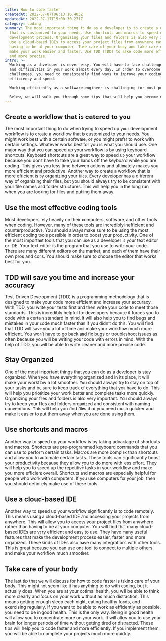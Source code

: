 ```yaml
---
title: How to code faster
createdAt: 2022-07-07T06:13:16.403Z
updatedAt: 2022-07-17T15:00:30.271Z
category: coding
summary: The most important thing to do as a developer is to create a workflow
  that is customized to your needs. Use shortcuts and macros to speed up your
  development process. Organizing your files and folders is also very important.
  Use a cloud-based IDEs to access your project files from anywhere rather than
  having to be at your computer. Take care of your body and take care of it to
  make your work easier and faster. Use TDD (TDD) to make code more efficient
  and more precise.
intro: >-
  Working as a developer is never easy. You will have to face challenges
  and difficulties in your work almost every day. In order to overcome these
  challenges, you need to consistently find ways to improve your coding
  efficiency and speed.

  Working efficiently as a software engineer is challenging for most people. Most developers have so many different things on their minds at any given time that it can be hard to keep track of everything simultaneously. As a result, most coders perform slowly because they are thinking too much about what they’re doing rather than just doing it. However, with practice and dedication, you can learn how to code faster. 

  Below, we will walk you through some tips that will help you become more productive with your coding and accelerate your workflow significantly. With these tips, you will be able
---
```


## Create a workflow that is catered to you

The most important thing to do when trying to speed up your development workflow is to create a workflow that is customized to your needs. You might work best with a certain software, or you might prefer to work with certain settings. Whatever works best for you is what you should use.
One major way that you can speed up your workflow is by using keyboard shortcuts. Keyboard shortcuts are a great way to speed up your workflow because you don’t have to take your hands off the keyboard while you are coding. This gives you less time between actions and ultimately makes you more efficient and productive.
Another way to create a workflow that is more efficient is by organizing your files. Every developer has a different way of organizing their files, but you should always try to be consistent with your file names and folder structures. This will help you in the long run when you are looking for files and putting them away.

## Use the most effective coding tools

Most developers rely heavily on their computers, software, and other tools when coding. However, many of these tools are incredibly inefficient and counterproductive. You should always make sure to be using the most efficient coding tools possible in order to boost your productivity.
One of the most important tools that you can use as a developer is your text editor or IDE. Your text editor is the program that you use to write your code. There are many different editors on the market, and each of them have their own pros and cons. You should make sure to choose the editor that works best for you.

## TDD will save you time and increase your accuracy

Test-Driven Development (TDD) is a programming methodology that is designed to make your code more efficient and increase your accuracy. With TDD, you write your tests first and then write your code to meet those standards. This is incredibly helpful for developers because it forces you to code with a certain standard in mind. It will also help you to find bugs and mistakes in your code much faster than if you didn’t do this.
You will find that TDD will save you a lot of time and make your workflow much more efficient. You won’t have to go back and fix bugs or troubleshoot issues as often because you will be writing your code with errors in mind. With the help of TDD, you will be able to write cleaner and more precise code.

## Stay Organized

One of the most important things that you can do as a developer is stay organized. When you have everything organized and in its place, it will make your workflow a lot smoother. You should always try to stay on top of your tasks and be sure to keep track of everything that you have to do. This will help you prioritize your work better and complete tasks more quickly.
Organizing your files and folders is also very important. You should always try to keep your files and folders organized and consistent with naming conventions. This will help you find files that you need much quicker and make it easier to put them away when you are done using them.

## Use shortcuts and macros

Another way to speed up your workflow is by taking advantage of shortcuts and macros. Shortcuts are pre-programmed keyboard commands that you can use to perform certain tasks. Macros are more complex than shortcuts and allow you to automate certain tasks.
These tools can significantly boost your productivity because they allow you to do more with less effort. They will help you to speed up the repetitive tasks in your workflow and make you more efficient overall.
Shortcuts and macros are especially helpful for people who work with computers. If you use computers for your job, then you should definitely make use of these tools.

## Use a cloud-based IDE

Another way to speed up your workflow significantly is to code remotely. This means using a cloud-based IDE and accessing your projects from anywhere. This will allow you to access your project files from anywhere rather than having to be at your computer.
You will find that many cloud-based IDEs are very efficient and easy to use. They have many useful features that make the development process easier, faster, and more organized.
These kinds of IDEs also have many integrations with other tools. This is great because you can use one tool to connect to multiple others and make your workflow much smoother.

## Take care of your body

The last tip that we will discuss for how to code faster is taking care of your body. This might not seem like it has anything to do with coding, but it actually does. When you are at your optimal health, you will be able to think more clearly and focus on your work without as much distraction.
This means getting enough sleep each night, eating healthy foods, and exercising regularly. If you want to be able to work as efficiently as possible, you need to be in good health. This is the only way.
Being in good health will allow you to concentrate more on your work. It will allow you to use your brain for longer periods of time without getting tired or distracted. 
These tips will help you to code faster and more efficiently. If you implement them, you will be able to complete your projects much more quickly.
